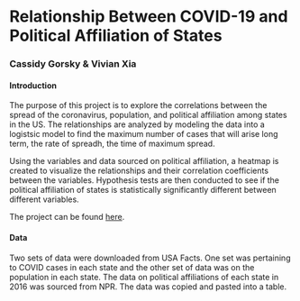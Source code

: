 # Relationship Between COVID-19 and Political Affiliation of States
### Cassidy Gorsky & Vivian Xia

#### Introduction
The purpose of this project is to explore the correlations 
between the spread of the coronavirus, population, and political affiliation among states in the US. The relationships 
are analyzed by modeling the data into a logistsic model to find the maximum number of cases that will arise long term,
the rate of spreadh, the time of maximum spread.

Using the variables and data sourced on political affiliation, a heatmap is created to visualize the 
relationships and their correlation coefficients between the variables. Hypothesis tests are then conducted
to see if the political affiliation of states is statistically significantly different between different variables.

The project can be found [here](https://deepnote.com/publish/04a5033c-8d00-4670-9979-6fd82d7af9d6).

#### Data
Two sets of data were downloaded from USA Facts. One set was pertaining to COVID cases in each state and the other set of data was on the population in each state. The data on political affiliations of each state in 2016 was sourced from NPR. The data was copied and pasted into a table.
